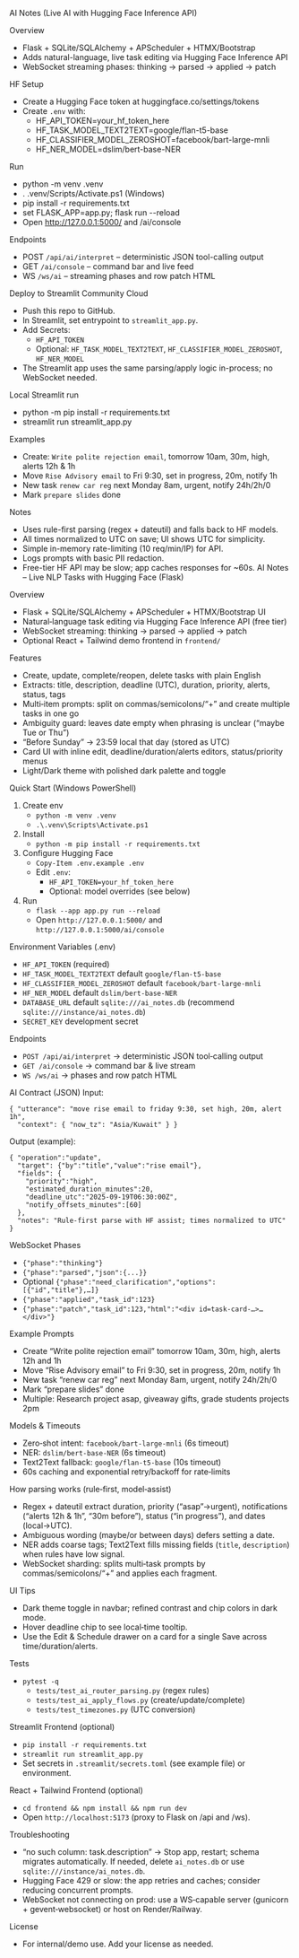 AI Notes (Live AI with Hugging Face Inference API)

Overview
- Flask + SQLite/SQLAlchemy + APScheduler + HTMX/Bootstrap
- Adds natural-language, live task editing via Hugging Face Inference API
- WebSocket streaming phases: thinking → parsed → applied → patch

HF Setup
- Create a Hugging Face token at huggingface.co/settings/tokens
- Create `.env` with:
  - HF_API_TOKEN=your_hf_token_here
  - HF_TASK_MODEL_TEXT2TEXT=google/flan-t5-base
  - HF_CLASSIFIER_MODEL_ZEROSHOT=facebook/bart-large-mnli
  - HF_NER_MODEL=dslim/bert-base-NER

Run
- python -m venv .venv
- . .venv/Scripts/Activate.ps1  (Windows)
- pip install -r requirements.txt
- set FLASK_APP=app.py; flask run --reload
- Open http://127.0.0.1:5000/ and /ai/console

Endpoints
- POST `/api/ai/interpret` – deterministic JSON tool-calling output
- GET `/ai/console` – command bar and live feed
- WS `/ws/ai` – streaming phases and row patch HTML

Deploy to Streamlit Community Cloud
- Push this repo to GitHub.
- In Streamlit, set entrypoint to `streamlit_app.py`.
- Add Secrets:
  - `HF_API_TOKEN`
  - Optional: `HF_TASK_MODEL_TEXT2TEXT`, `HF_CLASSIFIER_MODEL_ZEROSHOT`, `HF_NER_MODEL`
- The Streamlit app uses the same parsing/apply logic in-process; no WebSocket needed.

Local Streamlit run
- python -m pip install -r requirements.txt
- streamlit run streamlit_app.py

Examples
- Create: `Write polite rejection email`, tomorrow 10am, 30m, high, alerts 12h & 1h
- Move `Rise Advisory email` to Fri 9:30, set in progress, 20m, notify 1h
- New task `renew car reg` next Monday 8am, urgent, notify 24h/2h/0
- Mark `prepare slides` done

Notes
- Uses rule-first parsing (regex + dateutil) and falls back to HF models.
- All times normalized to UTC on save; UI shows UTC for simplicity.
- Simple in-memory rate-limiting (10 req/min/IP) for API.
- Logs prompts with basic PII redaction.
- Free-tier HF API may be slow; app caches responses for ~60s.
AI Notes – Live NLP Tasks with Hugging Face (Flask)

Overview
- Flask + SQLite/SQLAlchemy + APScheduler + HTMX/Bootstrap UI
- Natural‑language task editing via Hugging Face Inference API (free tier)
- WebSocket streaming: thinking → parsed → applied → patch
- Optional React + Tailwind demo frontend in `frontend/`

Features
- Create, update, complete/reopen, delete tasks with plain English
- Extracts: title, description, deadline (UTC), duration, priority, alerts, status, tags
- Multi‑item prompts: split on commas/semicolons/“+” and create multiple tasks in one go
- Ambiguity guard: leaves date empty when phrasing is unclear (“maybe Tue or Thu”)
- “Before Sunday” → 23:59 local that day (stored as UTC)
- Card UI with inline edit, deadline/duration/alerts editors, status/priority menus
- Light/Dark theme with polished dark palette and toggle

Quick Start (Windows PowerShell)
1) Create env
   - `python -m venv .venv`
   - `.\.venv\Scripts\Activate.ps1`
2) Install
   - `python -m pip install -r requirements.txt`
3) Configure Hugging Face
   - `Copy-Item .env.example .env`
   - Edit `.env`:
     - `HF_API_TOKEN=your_hf_token_here`
     - Optional: model overrides (see below)
4) Run
   - `flask --app app.py run --reload`
   - Open `http://127.0.0.1:5000/` and `http://127.0.0.1:5000/ai/console`

Environment Variables (.env)
- `HF_API_TOKEN` (required)
- `HF_TASK_MODEL_TEXT2TEXT` default `google/flan-t5-base`
- `HF_CLASSIFIER_MODEL_ZEROSHOT` default `facebook/bart-large-mnli`
- `HF_NER_MODEL` default `dslim/bert-base-NER`
- `DATABASE_URL` default `sqlite:///ai_notes.db` (recommend `sqlite:///instance/ai_notes.db`)
- `SECRET_KEY` development secret

Endpoints
- `POST /api/ai/interpret` → deterministic JSON tool‑calling output
- `GET /ai/console` → command bar & live stream
- `WS /ws/ai` → phases and row patch HTML

AI Contract (JSON)
Input:
```
{ "utterance": "move rise email to friday 9:30, set high, 20m, alert 1h",
  "context": { "now_tz": "Asia/Kuwait" } }
```
Output (example):
```
{ "operation":"update",
  "target": {"by":"title","value":"rise email"},
  "fields": {
    "priority":"high",
    "estimated_duration_minutes":20,
    "deadline_utc":"2025-09-19T06:30:00Z",
    "notify_offsets_minutes":[60]
  },
  "notes": "Rule-first parse with HF assist; times normalized to UTC" }
```

WebSocket Phases
- `{"phase":"thinking"}`
- `{"phase":"parsed","json":{...}}`
- Optional `{"phase":"need_clarification","options":[{"id","title"},…]}`
- `{"phase":"applied","task_id":123}`
- `{"phase":"patch","task_id":123,"html":"<div id=task-card-…>…</div>"}`

Example Prompts
- Create “Write polite rejection email” tomorrow 10am, 30m, high, alerts 12h and 1h
- Move “Rise Advisory email” to Fri 9:30, set in progress, 20m, notify 1h
- New task “renew car reg” next Monday 8am, urgent, notify 24h/2h/0
- Mark “prepare slides” done
- Multiple: Research project asap, giveaway gifts, grade students projects 2pm

Models & Timeouts
- Zero‑shot intent: `facebook/bart-large-mnli` (6s timeout)
- NER: `dslim/bert-base-NER` (6s timeout)
- Text2Text fallback: `google/flan-t5-base` (10s timeout)
- 60s caching and exponential retry/backoff for rate‑limits

How parsing works (rule‑first, model‑assist)
- Regex + dateutil extract duration, priority (“asap”→urgent), notifications (“alerts 12h & 1h”, “30m before”), status (“in progress”), and dates (local→UTC).
- Ambiguous wording (maybe/or between days) defers setting a date.
- NER adds coarse tags; Text2Text fills missing fields (`title`, `description`) when rules have low signal.
- WebSocket sharding: splits multi‑task prompts by commas/semicolons/“+” and applies each fragment.

UI Tips
- Dark theme toggle in navbar; refined contrast and chip colors in dark mode.
- Hover deadline chip to see local‑time tooltip.
- Use the Edit & Schedule drawer on a card for a single Save across time/duration/alerts.

Tests
- `pytest -q`
  - `tests/test_ai_router_parsing.py` (regex rules)
  - `tests/test_ai_apply_flows.py` (create/update/complete)
  - `tests/test_timezones.py` (UTC conversion)

Streamlit Frontend (optional)
- `pip install -r requirements.txt`
- `streamlit run streamlit_app.py`
- Set secrets in `.streamlit/secrets.toml` (see example file) or environment.

React + Tailwind Frontend (optional)
- `cd frontend && npm install && npm run dev`
- Open `http://localhost:5173` (proxy to Flask on /api and /ws).

Troubleshooting
- “no such column: task.description” → Stop app, restart; schema migrates automatically. If needed, delete `ai_notes.db` or use `sqlite:///instance/ai_notes.db`.
- Hugging Face 429 or slow: the app retries and caches; consider reducing concurrent prompts.
- WebSocket not connecting on prod: use a WS‑capable server (gunicorn + gevent‑websocket) or host on Render/Railway.

License
- For internal/demo use. Add your license as needed.
